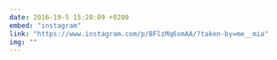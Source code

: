 ```yaml
---
date: 2016-19-5 15:20:09 +0200
embed: "instagram"
link: "https://www.instagram.com/p/BFlzMq6smAA/?taken-by=me__mia"
img: ""
---
```

